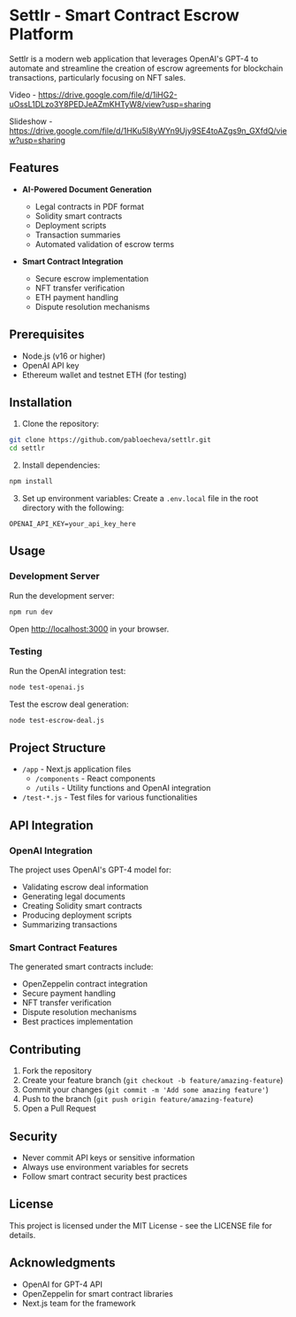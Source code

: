 # Settlr - Smart Contract Escrow Platform

Settlr is a modern web application that leverages OpenAI's GPT-4 to automate and streamline the creation of escrow agreements for blockchain transactions, particularly focusing on NFT sales. 

Video  - https://drive.google.com/file/d/1iHG2-uOssL1DLzo3Y8PEDJeAZmKHTyW8/view?usp=sharing

Slideshow - https://drive.google.com/file/d/1HKu5I8yWYn9Ujy9SE4toAZgs9n_GXfdQ/view?usp=sharing

## Features

- **AI-Powered Document Generation**
  - Legal contracts in PDF format
  - Solidity smart contracts
  - Deployment scripts
  - Transaction summaries
  - Automated validation of escrow terms

- **Smart Contract Integration**
  - Secure escrow implementation
  - NFT transfer verification
  - ETH payment handling
  - Dispute resolution mechanisms

## Prerequisites

- Node.js (v16 or higher)
- OpenAI API key
- Ethereum wallet and testnet ETH (for testing)

## Installation

1. Clone the repository:
```bash
git clone https://github.com/pabloecheva/settlr.git
cd settlr
```

2. Install dependencies:
```bash
npm install
```

3. Set up environment variables:
Create a `.env.local` file in the root directory with the following:
```
OPENAI_API_KEY=your_api_key_here
```

## Usage

### Development Server

Run the development server:
```bash
npm run dev
```

Open [http://localhost:3000](http://localhost:3000) in your browser.

### Testing

Run the OpenAI integration test:
```bash
node test-openai.js
```

Test the escrow deal generation:
```bash
node test-escrow-deal.js
```

## Project Structure

- `/app` - Next.js application files
  - `/components` - React components
  - `/utils` - Utility functions and OpenAI integration
- `/test-*.js` - Test files for various functionalities

## API Integration

### OpenAI Integration

The project uses OpenAI's GPT-4 model for:
- Validating escrow deal information
- Generating legal documents
- Creating Solidity smart contracts
- Producing deployment scripts
- Summarizing transactions

### Smart Contract Features

The generated smart contracts include:
- OpenZeppelin contract integration
- Secure payment handling
- NFT transfer verification
- Dispute resolution mechanisms
- Best practices implementation

## Contributing

1. Fork the repository
2. Create your feature branch (`git checkout -b feature/amazing-feature`)
3. Commit your changes (`git commit -m 'Add some amazing feature'`)
4. Push to the branch (`git push origin feature/amazing-feature`)
5. Open a Pull Request

## Security

- Never commit API keys or sensitive information
- Always use environment variables for secrets
- Follow smart contract security best practices

## License

This project is licensed under the MIT License - see the LICENSE file for details.

## Acknowledgments

- OpenAI for GPT-4 API
- OpenZeppelin for smart contract libraries
- Next.js team for the framework
